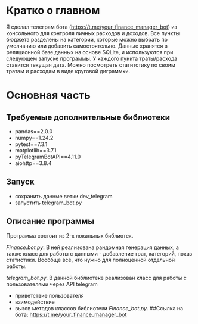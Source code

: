 # Кратко о главном
Я сделал телеграм бота (https://t.me/your_finance_manager_bot) из консольного для контроля личных расходов и доходов.
Все пункты бюджета разделены на категории, которые можно выбрать по умолчанию или добавить самостоятельно.
Данные хранятся в реляционной базе данных на основе SQLite, и используются при следующем запуске программы.
У каждого пункта траты/расхода ставится текущая дата. Можно посмотреть статитстику по своим тратам и расходам в виде
круговой диграммки.

# Основная часть
## Требуемые дополнительные библиотеки
- pandas==2.0.0
- numpy==1.24.2
- pytest==7.3.1
- matplotlib==3.7.1
- pyTelegramBotAPI==4.11.0
- aiohttp==3.8.4
## Запуск
- сохранить данные ветки dev_telegram
- запустить telegram_bot.py

## Описание программы
Программа состоит из 2-х локальных библиотек.

_Finance.bot.py_. В ней реализована рандомная генерация данных, а также
класс для работы с данными - добавление трат, категорий, показ статистики. Вооббще всё, что нужно для полноценной
отдельной работы.

_telegram_bot.py_. В данной библиотеке реализован класс для работы с пользователями через API telegram
- приветствие пользователя
- взимодействие 
- вызов методов классов библиотеки _Finance_bot.py_.
##Ссылка на бота:
https://t.me/your_finance_manager_bot
